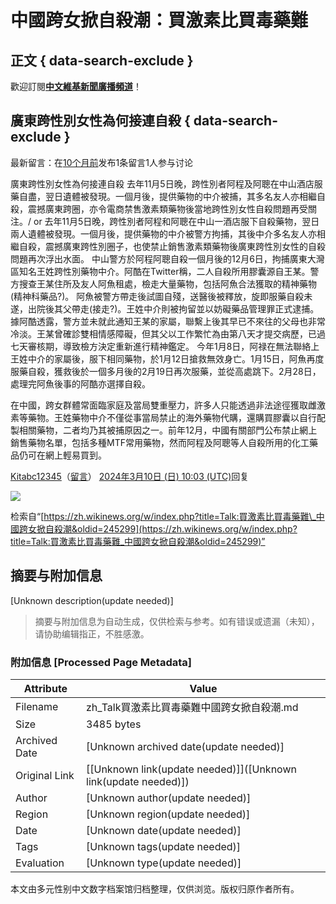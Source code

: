 # 中國跨女掀自殺潮：買激素比買毒藥難

## 正文 { data-search-exclude }


歡迎訂閱[**中文維基新聞廣播頻道**](//t.me/wikinews_zh_broadcast)！

## 廣東跨性別女性為何接連自殺 { data-search-exclude }

最新留言：在[10个月前](#c-Kitabc12345-20240310100300-廣東跨性別女性為何接連自殺)发布1条留言1人参与讨论

廣東跨性別女性為何接連自殺 去年11月5日晚，跨性別者阿程及阿聰在中山酒店服藥自盡，翌日遺體被發現。一個月後，提供藥物的中介被捕，其多名友人亦相繼自殺，震撼廣東跨圈，亦令電商禁售激素類藥物後當地跨性別女性自殺問題再受關注。/ or 去年11月5日晚，跨性別者阿程和阿聰在中山一酒店服下自殺藥物，翌日兩人遺體被發現。一個月後，提供藥物的中介被警方拘捕，其後中介多名友人亦相繼自殺，震撼廣東跨性別圈子，也使禁止銷售激素類藥物後廣東跨性別女性的自殺問題再次浮出水面。 中山警方於阿程阿聰自殺一個月後的12月6日，拘捕廣東大灣區知名王姓跨性別藥物中介。阿酷在Twitter稱，二人自殺所用膠囊源自王某。警方搜查王某住所及友人阿魚租處，檢走大量藥物，包括阿魚合法獲取的精神藥物(精神科藥品?)。 阿魚被警方帶走後試圖自殘，送醫後被釋放，旋即服藥自殺未遂，出院後其父帶走(接走?)。王姓中介則被拘留並以妨礙藥品管理罪正式逮捕。據阿酷透露，警方並未就此通知王某的家屬，聯繫上後其早已不來往的父母也非常冷淡。王某曾確診雙相情感障礙，但其父以工作繁忙為由第八天才提交病歷，已過七天審核期，導致檢方決定重新進行精神鑑定。 今年1月8日，阿禄在無法聯絡上王姓中介的家屬後，服下相同藥物，於1月12日搶救無效身亡。1月15日，阿魚再度服藥自殺，獲救後於一個多月後的2月19日再次服藥，並從高處跳下。2月28日，處理完阿魚後事的阿酷亦選擇自殺。

在中國，跨女群體常面臨家庭及當局雙重壓力，許多人只能透過非法途徑獲取雌激素等藥物。王姓藥物中介不僅從事當局禁止的海外藥物代購，還購買膠囊以自行配製相關藥物，二者均乃其被捕原因之一。前年12月，中國有關部門公布禁止網上銷售藥物名單，包括多種MTF常用藥物，然而阿程及阿聰等人自殺所用的化工藥品仍可在網上輕易買到。

[Kitabc12345](/wiki/User:Kitabc12345 "User:Kitabc12345")（[留言](/wiki/User_talk:Kitabc12345 "User talk:Kitabc12345")） [2024年3月10日 (日) 10:03 (UTC)](https://zh.wikinews.org/wiki/Talk:%E8%B2%B7%E6%BF%80%E7%B4%A0%E6%AF%94%E8%B2%B7%E6%AF%92%E8%97%A5%E9%9B%A3_%E4%B8%AD%E5%9C%8B%E8%B7%A8%E5%A5%B3%E6%8E%80%E8%87%AA%E6%AE%BA%E6%BD%AE#c-Kitabc12345-20240310100300-廣東跨性別女性為何接連自殺)回复

![](https://login.wikimedia.org/wiki/Special:CentralAutoLogin/start?useformat=desktop&type=1x1&usesul3=0)

检索自“[https://zh.wikinews.org/w/index.php?title=Talk:買激素比買毒藥難\_中國跨女掀自殺潮&oldid=245299](https://zh.wikinews.org/w/index.php?title=Talk:買激素比買毒藥難_中國跨女掀自殺潮&oldid=245299)”
<!-- tcd_original_link https://zh.wikinews.org/wiki/Talk:%E8%B2%B7%E6%BF%80%E7%B4%A0%E6%AF%94%E8%B2%B7%E6%AF%92%E8%97%A5%E9%9B%A3_%E4%B8%AD%E5%9C%8B%E8%B7%A8%E5%A5%B3%E6%8E%80%E8%87%AA%E6%AE%BA%E6%BD%AE -->


## 摘要与附加信息

<!-- tcd_abstract -->
[Unknown description(update needed)]
<!-- tcd_abstract_end -->

> 摘要与附加信息为自动生成，仅供检索与参考。如有错误或遗漏（未知），请协助编辑指正，不胜感激。

### 附加信息 [Processed Page Metadata]

| Attribute       | Value                                  |
|-----------------|----------------------------------------|
| Filename        | zh_Talk買激素比買毒藥難中國跨女掀自殺潮.md                             |
| Size            | 3485 bytes                           |
| Archived Date   | [Unknown archived date(update needed)]                             |
| Original Link   | [[Unknown link(update needed)]]([Unknown link(update needed)])                       |
| Author          | [Unknown author(update needed)]                               |
| Region          | [Unknown region(update needed)]                               |
| Date            | [Unknown date(update needed)]                                 |
| Tags            | [Unknown tags(update needed)]                                 |
| Evaluation            | [Unknown type(update needed)]                                 |
<!-- tcd_table_end -->

本文由多元性别中文数字档案馆归档整理，仅供浏览。版权归原作者所有。
